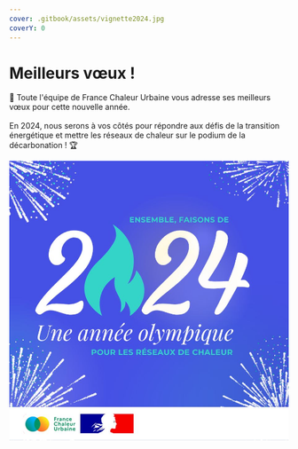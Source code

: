 ```yaml
---
cover: .gitbook/assets/vignette2024.jpg
coverY: 0
---
```


# Meilleurs vœux !

🎉 Toute l'équipe de France Chaleur Urbaine vous adresse ses meilleurs vœux pour cette nouvelle année.\
\
En 2024, nous serons à vos côtés pour répondre aux défis de la transition énergétique et mettre les réseaux de chaleur sur le podium de la décarbonation ! 🏆

![](<.gitbook/assets/2024 (1).jpg>)
